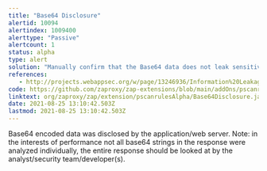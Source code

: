 ```yaml
---
title: "Base64 Disclosure"
alertid: 10094
alertindex: 1009400
alerttype: "Passive"
alertcount: 1
status: alpha
type: alert
solution: "Manually confirm that the Base64 data does not leak sensitive information, and that the data cannot be aggregated/used to exploit other vulnerabilities."
references:
   - http://projects.webappsec.org/w/page/13246936/Information%20Leakage
code: https://github.com/zaproxy/zap-extensions/blob/main/addOns/pscanrulesAlpha/src/main/java/org/zaproxy/zap/extension/pscanrulesAlpha/Base64Disclosure.java
linktext: org/zaproxy/zap/extension/pscanrulesAlpha/Base64Disclosure.java
date: 2021-08-25 13:10:42.503Z
lastmod: 2021-08-25 13:10:42.503Z
---
```

Base64 encoded data was disclosed by the application/web server. Note: in the interests of performance not all base64 strings in the response were analyzed individually, the entire response should be looked at by the analyst/security team/developer(s).
